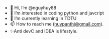 - 👋 Hi, I’m @nguyhuy88
- 👀 I’m interested in coding python and javcript
- 🌱 I’m currently learning in TDTU
- 📫 How to reach me (huypanthi@gmail.com).
- ✨Anti devC and IDEA is lifestyle.
<!---
nguyhuy88/nguyhuy88 i.s a ✨ special ✨ repository because its `README.md` (this file) appears on your GitHub profile.
You can click the Preview link to take a look at your chang
